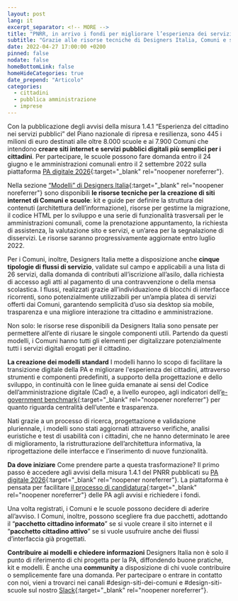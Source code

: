 ```yaml
---
layout: post
lang: it
excerpt_separator: <!-- MORE -->
title: "PNRR, in arrivo i fondi per migliorare l’esperienza dei servizi pubblici digitali"
subtitle: "Grazie alle risorse tecniche di Designers Italia, Comuni e scuole possono offrire siti e servizi a misura di cittadino"
date: 2022-04-27 17:00:00 +0200
pinned: false
nodate: false
homeBottomLink: false
homeHideCategories: true
date_prepend: "Articolo"
categories:
  - cittadini
  - pubblica amministrazione
  - imprese
---
```


<!-- MORE -->
Con la pubblicazione degli avvisi della misura 1.4.1 “Esperienza del cittadino nei servizi pubblici” del Piano nazionale di ripresa e resilienza, sono 445 i milioni di euro destinati alle oltre 8.000 scuole e ai 7.900 Comuni che intendono **creare siti internet e servizi pubblici digitali più semplici per i cittadini**. Per partecipare, le scuole possono fare domanda entro il 24 giugno e le amministrazioni comunali entro il 2 settembre 2022 sulla piattaforma [PA digitale 2026](https://padigitale2026.gov.it/){:target="_blank" rel="noopener noreferrer"}.

Nella sezione [“Modelli” di Designers Italia](https://designers.italia.it/modelli/){:target="_blank" rel="noopener noreferrer"} sono disponibili **le risorse tecniche per la creazione di siti internet di Comuni e scuole**: kit e guide per definire la struttura dei contenuti (architettura dell’informazione), risorse per gestirne la migrazione, il codice HTML per lo sviluppo e una serie di funzionalità trasversali per le amministrazioni comunali, come la prenotazione appuntamento, la richiesta di assistenza, la valutazione sito e servizi, e un’area per la segnalazione di disservizi. Le risorse saranno progressivamente aggiornate entro luglio 2022.

Per i Comuni, inoltre, Designers Italia mette a disposizione anche **cinque tipologie di flussi di servizio**, validate sul campo e applicabili a una lista di 26 servizi, dalla domanda di contributi all’iscrizione all’asilo, dalla richiesta di accesso agli atti al pagamento di una contravvenzione o della mensa scolastica. I flussi, realizzati grazie all’individuazione di blocchi di interfacce ricorrenti, sono potenzialmente utilizzabili per un’ampia platea di servizi offerti dai Comuni, garantendo semplicità d’uso sia desktop sia mobile, trasparenza e una migliore interazione tra cittadino e amministrazione.

Non solo: le risorse rese disponibili da Designers Italia sono pensate per permettere all’ente di riusare le singole componenti utili. Partendo da questi modelli, i Comuni hanno tutti gli elementi per digitalizzare potenzialmente tutti i servizi digitali erogati per il cittadino. 

**La creazione dei modelli standard**
I modelli hanno lo scopo di facilitare la transizione digitale della PA e migliorare l'esperienza dei cittadini, attraverso strumenti e componenti predefiniti, a supporto della progettazione e dello sviluppo, in continuità con le linee guida emanate ai sensi del Codice dell’amministrazione digitale (Cad) e, a livello europeo, agli indicatori dell’[e-government benchmark](https://op.europa.eu/en/publication-detail/-/publication/333fe21f-4372-11ec-89db-01aa75ed71a1){:target="_blank" rel="noopener noreferrer"} per quanto riguarda centralità dell’utente e trasparenza. 

Nati grazie a un processo di ricerca, progettazione e validazione pluriennale,  i modelli sono stati aggiornati attraverso verifiche, analisi euristiche e test di usabilità con i cittadini, che ne hanno determinato le aree di miglioramento, la ristrutturazione dell’architettura informativa, la riprogettazione delle interfacce e l’inserimento di nuove funzionalità. 

**Da dove iniziare**
Come prendere parte a questa trasformazione? Il primo passo è accedere agli avvisi della misura 1.4.1 del PNRR pubblicati su [PA digitale 2026](https://padigitale2026.gov.it/){:target="_blank" rel="noopener noreferrer"}. La piattaforma è pensata per facilitare [il processo di candidatura](https://padigitale2026.gov.it/come-partecipare){:target="_blank" rel="noopener noreferrer"} delle PA agli avvisi e richiedere i fondi.

Una volta registrati, i Comuni e le scuole possono decidere di aderire all’avviso. I Comuni, inoltre, possono scegliere fra due pacchetti, adottando il “**pacchetto cittadino informato**” se si vuole creare il sito internet e il “**pacchetto cittadino attivo**” se si vuole usufruire anche dei flussi d’interfaccia già progettati.

**Contribuire ai modelli e chiedere informazioni**
Designers Italia non è solo il punto di riferimento di chi progetta per la PA, diffondendo buone pratiche, kit e modelli. È anche una **community** a disposizione di chi vuole contribuire o semplicemente fare una domanda. Per partecipare o entrare in contatto con noi, vieni a trovarci nei canali #design-siti-dei-comuni e #design-siti-scuole sul nostro [Slack](https://slack.developers.italia.it/){:target="_blank" rel="noopener noreferrer"}.
